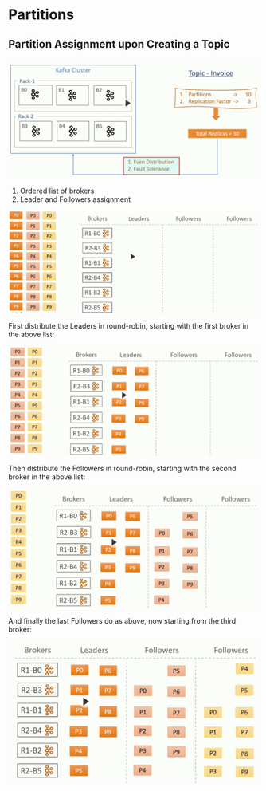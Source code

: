 # Partitions

## Partition Assignment upon Creating a Topic

![Partition assignment](images/partition-assignment.png)

1. Ordered list of brokers
2. Leader and Followers assignment

![Partition assignment](images/partition-assignment-2.png)

First distribute the Leaders in round-robin, starting with the first broker in the above list:

![Partition assignment](images/partition-assignment-3.png)

Then distribute the Followers in round-robin, starting with the second broker in the above list:

![Partition assignment](images/partition-assignment-4.png)

And finally the last Followers do as above, now starting from the third broker:

![Partition assignment](images/partition-assignment-5.png)